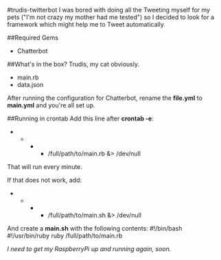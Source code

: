 #trudis-twitterbot
I was bored with doing all the Tweeting myself for my pets ("I'm not crazy my mother had me tested") so I
decided to look for a framework which might help me to Tweet automatically.

##Required Gems
* Chatterbot

##What's in the box?
Trudis, my cat obviously.

* main.rb
* data.json

After running the configuration for Chatterbot, rename the __file.yml__ to __main.yml__ and you're all set up.

##Running in crontab
Add this line after __crontab -e__:
* * * * /full/path/to/main.rb &> /dev/null

That will run every minute.

If that does not work, add:
* * * * /full/path/to/main.sh &> /dev/null

And create a __main.sh__ with the following contents:
    \#!/bin/bash
    \#!/usr/bin/ruby
    ruby /full/path/to/main.rb

*I need to get my RaspberryPi up and running again, soon.*

